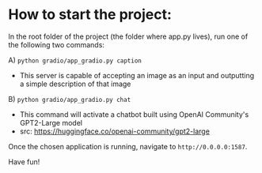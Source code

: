 # How to start the project:

In the root folder of the project (the folder where app.py lives), run one of the following two commands:

A) `python gradio/app_gradio.py caption`

- This server is capable of accepting an image as an input and outputting a simple description of that image

B) `python gradio/app_gradio.py chat`

- This command will activate a chatbot built using OpenAI Community's GPT2-Large model
- src: https://huggingface.co/openai-community/gpt2-large

Once the chosen application is running, navigate to `http://0.0.0.0:1587`.

Have fun!
